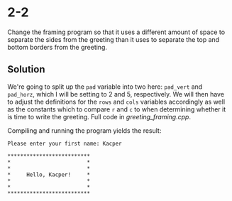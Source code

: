 # 2-2
Change the framing program so that it uses a different amount of space to separate the sides from the greeting than it uses to separate the top and bottom borders from the greeting.

## Solution
We're going to split up the `pad` variable into two here: `pad_vert` and `pad_horz`, which I will be setting to 2 and 5, respectively. We will then have to adjust the definitions for the `rows` and `cols` variables accordingly as well as the constants which to compare `r` and `c` to when determining whether it is time to write the greeting. Full code in _greeting_framing.cpp_.

Compiling and running the program yields the result:
```
Please enter your first name: Kacper

**************************
*                        *
*                        *
*     Hello, Kacper!     *
*                        *
*                        *
**************************
```


